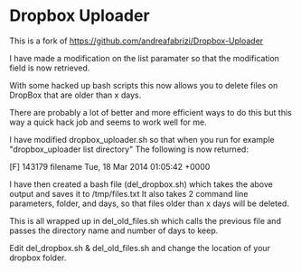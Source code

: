 # Dropbox Uploader

This is a fork of https://github.com/andreafabrizi/Dropbox-Uploader

I have made a modification on the list paramater so that the modification field is now retrieved.

With some hacked up bash scripts this now allows you to delete files on DropBox that are older than x days.

There are probably a lot of better and more efficient ways to do this but this way a quick hack job and seems to work well for me.

I have modified dropbox_uploader.sh so that when you run for example "dropbox_uploader list directory"
The following is now returned:

[F] 143179    filename Tue, 18 Mar 2014 01:05:42 +0000

I have then created a bash file (del_dropbox.sh) which takes the above output and saves it to /tmp/files.txt
It also takes 2 command line parameters, folder, and days, so that files older than x days will be deleted.

This is all wrapped up in del_old_files.sh which calls the previous file and passes the directory name and number of days to keep.


Edit del_dropbox.sh & del_old_files.sh and change the location of your dropbox folder.



